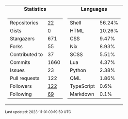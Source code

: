 
<table>
  <tr align="center">
    <td><b>Statistics</b></td>
    <td><b>Languages</b></td>
  </tr>
  <tr valign="top">
    <td><table>
      <tr>
        <td>Repositories</td>
        <td><a href="https://github.com/Ruixi-rebirth?tab=repositories">
          22
        </a></td>
      </tr>
      <tr>
        <td>Gists</td>
        <td><a href="https://gist.github.com/Ruixi-rebirth">
          0
        </a></td>
      </tr>
      <tr>
        <td>Stargazers</td>
        <td>671</td>
      </tr>
      <tr>
        <td>Forks</td>
        <td>55</td>
      </tr>
      <tr>
        <td>Contributed to</td>
        <td>37</td>
      </tr>
      <tr>
        <td>Commits</td>
        <td>1660</td>
      </tr>
      <tr>
        <td>Issues</td>
        <td>23</td>
      </tr>
      <tr>
        <td>Pull requests</td>
        <td>122</td>
      </tr>
      <tr>
        <td>Followers</td>
        <td><a href="https://github.com/Ruixi-rebirth?tab=followers">
          122
        </a></td>
      </tr>
      <tr>
        <td>Following</td>
        <td><a href="https://github.com/Ruixi-rebirth?tab=following">
          69
        </a></td>
      </tr>
    </table></td>
    <td><table><tr><td>Shell</td><td>56.24%</td></tr><tr><td>HTML</td><td>10.26%</td></tr><tr><td>CSS</td><td>9.47%</td></tr><tr><td>Nix</td><td>8.93%</td></tr><tr><td>SCSS</td><td>5.51%</td></tr><tr><td>Lua</td><td>4.37%</td></tr><tr><td>Python</td><td>2.38%</td></tr><tr><td>QML</td><td>1.86%</td></tr><tr><td>TypeScript</td><td>0.6%</td></tr><tr><td>Markdown</td><td>0.1%</td></tr></table></td>
  </tr>
</table>

<sub>Last updated: 2023-11-01 00:19:59 UTC</sub>